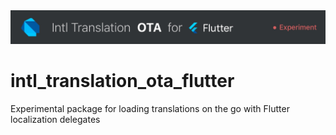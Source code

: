 <img src="https://github.com/jamesblasco/intl_translation_format_experiments/blob/master/intl_translation_ota_flutter/image_header.jpg?raw"/>

# intl_translation_ota_flutter

Experimental package for loading translations on the go with Flutter localization delegates

